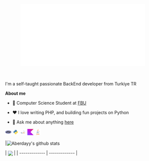 <p align="center"><a href="https://aberdayy.github.io"><img width="80%" alt="Hello, I'm Ata. I do softwere development!" src="header.svg" /></a></p>

<br />

I'm a self-taught passionate BackEnd developer from Turkiye TR

**About me**

- 💼 Computer Science Student at [FBU](http://fbu.edu.tr/)

- ❤️ I love writing PHP, and building fun projects on Python

- 💬 Ask me about anything [here](https://github.com/aberdayy/aberdayy/issues)

<code><img height="20" alt="php" src="https://raw.githubusercontent.com/github/explore/80688e429a7d4ef2fca1e82350fe8e3517d3494d/topics/php/php.png"></code>
<code><img height="20" alt="python" src="https://raw.githubusercontent.com/github/explore/80688e429a7d4ef2fca1e82350fe8e3517d3494d/topics/python/python.png"></code>
<code><img height="20" alt="mysql" src="https://raw.githubusercontent.com/github/explore/80688e429a7d4ef2fca1e82350fe8e3517d3494d/topics/mysql/mysql.png"></code>
<code><img height="20" alt="kotlin" src="https://raw.githubusercontent.com/github/explore/5c058a388828bb5fde0bcafd4bc867b5bb3f26f3/topics/kotlin/kotlin.png"></code>
<code><img height="20" alt="java" src="https://raw.githubusercontent.com/github/explore/80688e429a7d4ef2fca1e82350fe8e3517d3494d/topics/java/java.png"></code>    


|<img align="center" src="https://github-readme-stats-two-delta-47.vercel.app/api?username=aberdayy&show_icons=true&include_all_commits=true&theme=buefy&hide_border=true" alt="Aberdayy's github stats" />

| <a href="https://github.com/aberdayy/github-readme-stats"><img align="center" src="https://github-readme-stats-two-delta-47.vercel.app/api/top-langs/?username=aberdayy&layout=compact&theme=buefy&hide_border=true" /></a> |
| ------------- | ------------- |

<!--
**aberdayy/aberdayy** is a ✨ _special_ ✨ repository because its `README.md` (this file) appears on your GitHub profile

Here are some ideas to get you started:

- 🔭 I’m currently working on ...
- 🌱 I’m currently learning ...
- 👯 I’m looking to collaborate on ...
- 🤔 I’m looking for help with ...
- 💬 Ask me about ...
- 📫 How to reach me: ...
- 😄 Pronouns: ...
- ⚡ Fun fact: ...
-->
